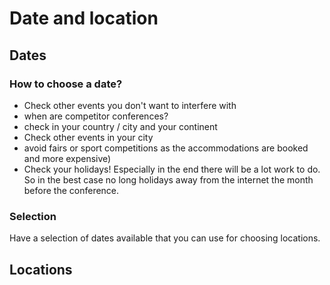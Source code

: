 # Date and location

## Dates

### How to choose a date?

- Check other events you don't want to interfere with
 - when are competitor conferences?
 - check in your country / city and your continent
- Check other events in your city
 - avoid fairs or sport competitions as the accommodations are booked and more expensive)
- Check your holidays! Especially in the end there will be a lot work to do. So in the best case no long holidays away from the internet the month before the conference.


### Selection

Have a selection of dates available that you can use for choosing locations.

## Locations
